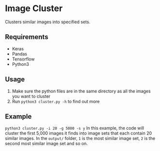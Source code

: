# Image Cluster
Clusters similar images into specified sets.

## Requirements
* Keras
* Pandas
* Tensorflow
* Python3

## Usage
1. Make sure the python files are in the same directory as all the images you want to cluster
2. Run `python3 cluster.py -h` to find out more

## Example
`python3 cluster.py -i 20 -g 5000 -s y`
In this example, the code will cluster the first 5,000 images it finds into image sets that each contain 20 similar images.
In the `output/` folder, `1` is the most similar image set, `2` is the second most similar image set and so on.
